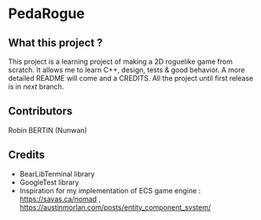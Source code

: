 # PedaRogue

## What this project ? 
This project is a learning project of making a 2D roguelike game from scratch. It allows me to learn C++, design, tests & good behavior.
A more detailed README will come and a CREDITS. 
All the project until first release is in *next* branch.

## Contributors
Robin BERTIN (Nunwan)

## Credits

- BearLibTerminal library
- GoogleTest library
- Inspiration for my implementation of ECS game engine : https://savas.ca/nomad , https://austinmorlan.com/posts/entity_component_system/
